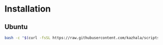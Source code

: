 # Installation

## Ubuntu

```sh
bash -c "$(curl -fsSL https://raw.githubusercontent.com/kazhala/scripts/master/install/ubuntu.sh)"
```
